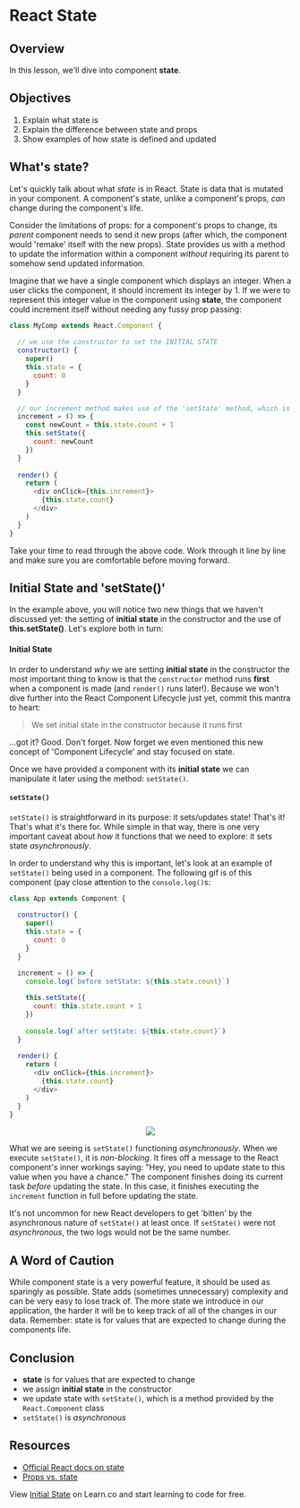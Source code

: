 # React State

## Overview 

In this lesson, we'll dive into component **state**. 


## Objectives

1. Explain what state is
2. Explain the difference between state and props
3. Show examples of how state is defined and updated


## What's state?

Let's quickly talk about what _state_ is in React. State is data that is mutated
in your component. A component's state, unlike a component's props, _can_ change
during the component's life.

Consider the limitations of props: for a component's props to change, its
_parent_ component needs to send it new props (after which, the component would
'remake' itself with the new props). State provides us with a method to update
the information within a component _without_ requiring its parent to somehow
send updated information. 

Imagine that we have a single component which displays an integer. When a user
clicks the component, it should increment its integer by 1. If we were to
represent this integer value in the component using **state**, the component
could increment itself without needing any fussy prop passing:

```js
class MyComp extends React.Component {
  
  // we use the constructor to set the INITIAL STATE
  constructor() {
    super()
    this.state = {
      count: 0
    }
  }

  // our increment method makes use of the 'setState' method, which is what we use to alter state
  increment = () => {
    const newCount = this.state.count + 1
    this.setState({
      count: newCount
    })
  }
  
  render() {
    return (
      <div onClick={this.increment}>
        {this.state.count}
      </div>
    )
  }
}
```

Take your time to read through the above code. Work through it line by line and
make sure you are comfortable before moving forward.


## Initial State and 'setState()'

In the example above, you will notice two new things that we haven't discussed
yet: the setting of **initial state** in the constructor and the use of
**this.setState()**. Let's explore both in turn: 

#### Initial State

In order to understand _why_ we are setting **initial state** in the constructor
the most important thing to know is that the `constructor` method runs **first**
when a component is made (and `render()` runs later!). Because we won't dive
further into the React Component Lifecycle just yet, commit this mantra to
heart:

> We set initial state in the constructor because it runs first

...got it? Good. Don't forget. Now forget we even mentioned this new concept of
'Component Lifecycle' and stay focused on state.

Once we have provided a component with its **initial state** we can manipulate
it later using the method: `setState()`.

#### `setState()`

`setState()` is straightforward in its purpose: it sets/updates state! That's
it! That's what it's there for. While simple in that way, there is one very
important caveat about _how_ it functions that we need to explore: it sets state
_asynchronously_. 

In order to understand why this is important, let's look at an example of
`setState()` being used in a component. The following gif is of this component
(pay close attention to the `console.log()`s:

```js
class App extends Component {
  
  constructor() {
    super()
    this.state = {
      count: 0
    }
  }

  increment = () => {
    console.log(`before setState: ${this.state.count}`)
    
    this.setState({
      count: this.state.count + 1
    })
    
    console.log(`after setState: ${this.state.count}`)
  }
  
  render() {
    return (
      <div onClick={this.increment}>
        {this.state.count}
      </div>
    )
  }
}
```

<p align="center">
  <img src="https://curriculum-content.s3.amazonaws.com/react/asynchronous-state-setting-example.gif"/>
</p>

What we are seeing is `setState()` functioning _asynchronously_. When we execute
`setState()`, it is _non-blocking_. It fires off a message to the React
component's inner workings saying: "Hey, you need to update state to this value
when you have a chance." The component finishes doing its current task _before_
updating the state. In this case, it finishes executing the `increment` function
in full before updating the state.

It's not uncommon for new React developers to get 'bitten' by the asynchronous
nature of `setState()` at least once. If `setState()` were not _asynchronous_,
the two logs would not be the same number.


## A Word of Caution

While component state is a very powerful feature, it should be used as sparingly
as possible. State adds (sometimes unnecessary) complexity and can be very easy
to lose track of. The more state we introduce in our application, the harder it
will be to keep track of all of the changes in our data. Remember: state is for
values that are expected to change during the components life. 


## Conclusion

- **state** is for values that are expected to change 
- we assign **initial state** in the constructor
- we update state with `setState()`, which is a method provided by the `React.Component` class
- `setState()` is _asynchronous_

## Resources
- [Official React docs on state](https://facebook.github.io/react/docs/interactivity-and-dynamic-uis.html#components-are-just-state-machines)
- [Props vs. state](https://github.com/uberVU/react-guide/blob/master/props-vs-state.md)

<p class='util--hide'>View <a href='https://learn.co/lessons/react-initial-state'>Initial State</a> on Learn.co and start learning to code for free.</p>
